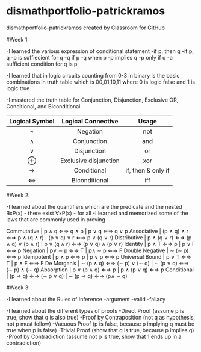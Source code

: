 # dismathportfolio-patrickramos
dismathportfolio-patrickramos created by Classroom for GitHub

#Week 1:

-I learned the various expression of conditional statement
  -if p, then q
  -if p, q
  -p is suffiecient for q
  -q if p
  -q when p
  -p implies q
  -p only if q
  -a sufficient condition for q is p
  
-I learned that in logic circuits counting from 0-3 in binary is the basic combinations in truth table which is
 00,01,10,11 where 0 is logic false and 1 is logic true
  
-I mastered the truth table for Conjunction, Disjunction, Exclusive OR, Conditional, and Biconditional

| Logical Symbol  |  Logical Connective | Usage |
| :-----: |:-------:|:-----:|
| ¬ |Negation | not |
| ∧ | Conjunction | and |
| ∨ | Disjunction | or |
| ⊕ | Exclusive disjunction | xor | 
| → | Conditional | if, then & only if|
| ⇔| Biconditional | iff |

#Week 2:

-I learned about the quantifiers which are the predicate and the nested
  ∃xP(x) - there exist
  ∀xP(x) - for all
-I learned and memorized some of the laws that are commonly used in proving

Commutative | p ∧ q ⇐⇒ q ∧ p |  p ∨ q ⇐⇒ q ∨ p
Associative | (p ∧ q) ∧ r ⇐⇒ p ∧ (q ∧ r) | (p ∨ q) ∨ r ⇐⇒ p ∨ (q ∨ r)
Distributive | p ∧ (q ∨ r) ⇐⇒ (p ∧ q) ∨ (p ∧ r) | p ∨ (q ∧ r) ⇐⇒ (p ∨ q) ∧ (p ∨ r)
Identity | p ∧ T ⇐⇒ p | p ∨ F ⇐⇒ p
Negation | p∨ ∼ p ⇐⇒ T | p∧ ∼ p ⇐⇒ F
Double Negative | ∼ (∼ p) ⇐⇒ p
Idempotent | p ∧ p ⇐⇒ p | p ∨ p ⇐⇒ p
Universal Bound | p ∨ T ⇐⇒ T | p ∧ F ⇐⇒ F
De Morgan’s | ∼ (p ∧ q) ⇐⇒ (∼ p) ∨ (∼ q)  | ∼ (p ∨ q) ⇐⇒ (∼ p) ∧ (∼ q)
Absorption | p ∨ (p ∧ q) ⇐⇒ p | p ∧ (p ∨ q) ⇐⇒ p
Conditional | (p ⇒ q) ⇐⇒ (∼ p ∨ q) | ∼ (p ⇒ q) ⇐⇒ (p∧ ∼ q)

#Week 3:

-I learned about the Rules of Inference
  -argument
  -valid
  -fallacy
  
-I learned about the different types of proofs
  -Direct Proof
    (assume p is true, show that q is also true)
  -Proof by Contraposition
    (not q as hypothesis, not p must follow)
  -Vacuous Proof
    (p is false, because p implying q must be true when p is false)
  -Trivial Proof
    (show that q is true, because p implies q)
  -Proof by Contradiction
    (assume not p is true, show that 1 ends up in a contradiction)
